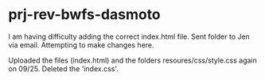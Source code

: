 # prj-rev-bwfs-dasmoto

I am having difficulty adding the correct index.html file.  Sent folder to Jen via email.  Attempting to make changes here.

Uploaded the files (index.html) and the folders resoures/css/style.css again on 09/25.  Deleted the 'index.css'.
